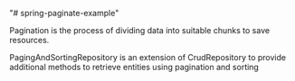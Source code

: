 "# spring-paginate-example" 

Pagination is the process of dividing data into suitable chunks to save resources.

PagingAndSortingRepository is an extension of CrudRepository to provide additional methods to retrieve entities using pagination and sorting
